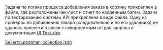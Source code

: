 Задача по логике процесса добавления заказа в корзину прикреплен в файле, где расположены чек-лист и отчет по найденным багам.
Задача по тестированию системы API прикреплена в виде файла. Одну из проверок по добавлению товара (следовательно и по его удалению) не удалось провести в связи с некорректным url для запроса в документации.[UI Test.xlsx](https://github.com/user-attachments/files/18176860/UI.Test.xlsx)

[Selleron.postman_collection.json](https://github.com/user-attachments/files/18176859/Selleron.postman_collection.json)

